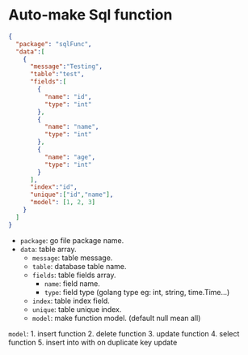 # Auto-make Sql function

```json
{
  "package": "sqlFunc",
  "data":[
    {
      "message":"Testing",
      "table":"test",
      "fields":[
        {
          "name": "id",
          "type": "int"
        },
        {
          "name": "name",
          "type": "int"
        },
        {
          "name": "age",
          "type": "int"
        }
      ],
      "index":"id",
	  "unique":["id","name"],
      "model": [1, 2, 3]
    }
  ]
}
```

- `package`: go file package name.
- `data`: table array.
    - `message`: table message.
    - `table`: database table name.
    - `fields`: table fields array.
        - `name`: field name.
        - `type`: field type (golang type eg: int, string, time.Time...)
    - `index`: table index field.
	- `unique`: table unique index.
    - `model`: make function model. (default null mean all)


`model`:
	1. insert function
	2. delete function
	3. update function
	4. select function
	5. insert into with on duplicate key update